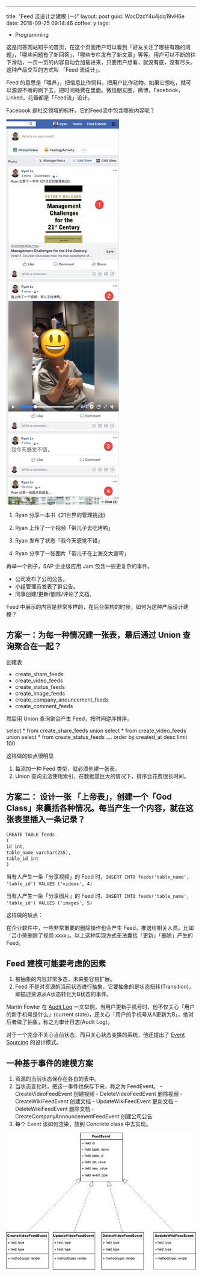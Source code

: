 ---
title: "Feed 流设计之建模 (一)"
layout: post
guid: WocDzcY4u4jdq19vH6e
date: 2018-09-25 09:14:46
coffee: y
tags:
  - Programming


这是问答网站知乎的首页，在这个页面用户可以看到「好友关注了哪些有趣的问题」，「哪些问题有了新回答」，「哪些专栏发布了新文章」等等。用户可以不断的往下滑动，一页一页的内容自动会加载进来，只要用户想看，就没有底，没有尽头。这种产品交互的方式叫 「Feed 流设计」。

Feed 的意思是「喂养」，把信息比作饲料，把用户比作动物。如果它想吃，就可以源源不断的刷下去，把时间耗费在里面。微信朋友圈，微博，Facebook，Linked，花瓣都是「Feed流」设计。

Facebook 是社交领域的标杆，它的Feed流中包含哪些内容呢？

![](/media/files/2018/2018-08-28-demo.jpg)

1. Ryan 分享一本书《21世界的管理挑战》

2. Ryan 上传了一个视频「带儿子去吃烤鸭」

3. Ryan 发布了状态「我今天感觉不错」

4. Ryan 分享了一张图片「带儿子在上海交大遛弯」

再举一个例子，SAP 企业级应用 Jam 包含一些更复杂的事件。

- 公司发布了公司公告。
- 小组管理员发表了群公告。
- 同事创建/更新/删除/评论了文档。

Feed 中展示的内容是非常多样的，在后台架构的时候，如何为这种产品设计建模？

## 方案一：为每一种情况建一张表，最后通过 Union 查询聚合在一起？

创建表

- create_share_feeds
- create_video_feeds
- create_status_feeds
- create_image_feeds
- create_company_anouncement_feeds
- create_comment_feeds

然后用 Union 查询聚合产生 Feed，按时间逆序排序。

select * from create_share_feeds
union
select * from create_video_feeds
union
select * from create_status_feeds
....
order by created_at desc limit 100

这样做的缺点很明显

1. 每添加一种 Feed 类型，就必须创建一张表。
2. Union 查询无法使用索引，在数据量巨大的情况下，排序会花费很长时间。


## 方案二： 设计一张 「上帝表」，创建一个「God Class」来囊括各种情况。每当产生一个内容，就在这张表里插入一条记录？

```
CREATE TABLE feeds
(
id int,
table_name varchar(255),
table_id int
)
```

当有人产生一条「分享视频」的 Feed 时，`INSERT INTO feeds('table_name', 'table_id') VALUES ('videos', 4)`

当有人产生一条「分享图片」的 Feed 时，`INSERT INTO feeds('table_name', 'table_id') VALUES ('images', 5)`

这样做的缺点：

在企业软件中，一些非常重要的删除操作也会产生 Feed，推送给相关人员。比如「吕小荣删除了视频 xxxx」。以上这种实现方式无法囊括「更新」「删除」产生的 Feed。


## Feed 建模可能要考虑的因素

1. 被抽象的内容非常多态，未来要容易扩展。
2. Feed 不是对资源的当前状态进行抽象，它要抽象的是状态扭转(Transition)，即描述资源从A状态转化为B状态的事件。

Martin Fowler 在 [Audit Log](https://martinfowler.com/eaaDev/AuditLog.html) 一文举例，当用户更新手机号时，他不仅关心「用户的新手机号是什么」(current state)，还关心「用户的手机号从A更新为B」，他对后者做了抽象，称之为审计日志(Audit Log)。

对于一个完全不关心当前状态，而只关心状态变换的系统，他还提出了 [Event Sourcing](https://martinfowler.com/eaaDev/EventSourcing.html) 的设计模式。


## 一种基于事件的建模方案

1. 资源的当前状态保存在各自的表中。
2. 当状态变化时，把这一事件也保存下来，称之为 FeedEvent。
		- CreateVideoFeedEvent 创建视频
		- DeleteVideoFeedEvent 删除视频
		- CreateWikiFeedEvent  创建文档
		- UpdateWikiFeedEvent  更新文档
		- DeleteWikiFeedEvent  删除文档
		- CreateCompanyAnnouncementFeedEvent 创建公司公告
3. 每个 Event 该如何渲染，放到 Concrete class 中去实现。


![](/media/files/2018/2018-09-25-feed.png)






